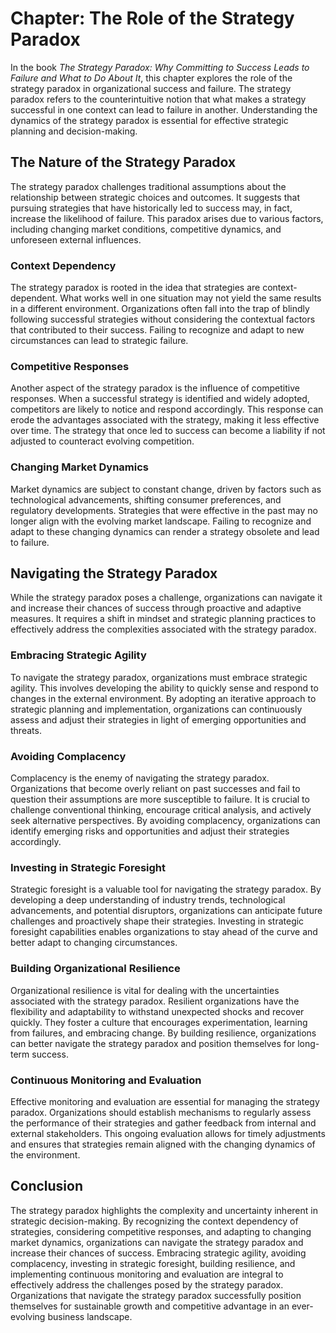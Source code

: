 Chapter: The Role of the Strategy Paradox
=========================================

In the book *The Strategy Paradox: Why Committing to Success Leads to Failure and What to Do About It*, this chapter explores the role of the strategy paradox in organizational success and failure. The strategy paradox refers to the counterintuitive notion that what makes a strategy successful in one context can lead to failure in another. Understanding the dynamics of the strategy paradox is essential for effective strategic planning and decision-making.

The Nature of the Strategy Paradox
----------------------------------

The strategy paradox challenges traditional assumptions about the relationship between strategic choices and outcomes. It suggests that pursuing strategies that have historically led to success may, in fact, increase the likelihood of failure. This paradox arises due to various factors, including changing market conditions, competitive dynamics, and unforeseen external influences.

### Context Dependency

The strategy paradox is rooted in the idea that strategies are context-dependent. What works well in one situation may not yield the same results in a different environment. Organizations often fall into the trap of blindly following successful strategies without considering the contextual factors that contributed to their success. Failing to recognize and adapt to new circumstances can lead to strategic failure.

### Competitive Responses

Another aspect of the strategy paradox is the influence of competitive responses. When a successful strategy is identified and widely adopted, competitors are likely to notice and respond accordingly. This response can erode the advantages associated with the strategy, making it less effective over time. The strategy that once led to success can become a liability if not adjusted to counteract evolving competition.

### Changing Market Dynamics

Market dynamics are subject to constant change, driven by factors such as technological advancements, shifting consumer preferences, and regulatory developments. Strategies that were effective in the past may no longer align with the evolving market landscape. Failing to recognize and adapt to these changing dynamics can render a strategy obsolete and lead to failure.

Navigating the Strategy Paradox
-------------------------------

While the strategy paradox poses a challenge, organizations can navigate it and increase their chances of success through proactive and adaptive measures. It requires a shift in mindset and strategic planning practices to effectively address the complexities associated with the strategy paradox.

### Embracing Strategic Agility

To navigate the strategy paradox, organizations must embrace strategic agility. This involves developing the ability to quickly sense and respond to changes in the external environment. By adopting an iterative approach to strategic planning and implementation, organizations can continuously assess and adjust their strategies in light of emerging opportunities and threats.

### Avoiding Complacency

Complacency is the enemy of navigating the strategy paradox. Organizations that become overly reliant on past successes and fail to question their assumptions are more susceptible to failure. It is crucial to challenge conventional thinking, encourage critical analysis, and actively seek alternative perspectives. By avoiding complacency, organizations can identify emerging risks and opportunities and adjust their strategies accordingly.

### Investing in Strategic Foresight

Strategic foresight is a valuable tool for navigating the strategy paradox. By developing a deep understanding of industry trends, technological advancements, and potential disruptors, organizations can anticipate future challenges and proactively shape their strategies. Investing in strategic foresight capabilities enables organizations to stay ahead of the curve and better adapt to changing circumstances.

### Building Organizational Resilience

Organizational resilience is vital for dealing with the uncertainties associated with the strategy paradox. Resilient organizations have the flexibility and adaptability to withstand unexpected shocks and recover quickly. They foster a culture that encourages experimentation, learning from failures, and embracing change. By building resilience, organizations can better navigate the strategy paradox and position themselves for long-term success.

### Continuous Monitoring and Evaluation

Effective monitoring and evaluation are essential for managing the strategy paradox. Organizations should establish mechanisms to regularly assess the performance of their strategies and gather feedback from internal and external stakeholders. This ongoing evaluation allows for timely adjustments and ensures that strategies remain aligned with the changing dynamics of the environment.

Conclusion
----------

The strategy paradox highlights the complexity and uncertainty inherent in strategic decision-making. By recognizing the context dependency of strategies, considering competitive responses, and adapting to changing market dynamics, organizations can navigate the strategy paradox and increase their chances of success. Embracing strategic agility, avoiding complacency, investing in strategic foresight, building resilience, and implementing continuous monitoring and evaluation are integral to effectively address the challenges posed by the strategy paradox. Organizations that navigate the strategy paradox successfully position themselves for sustainable growth and competitive advantage in an ever-evolving business landscape.
